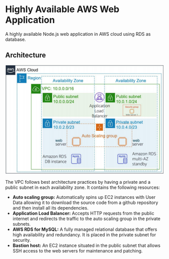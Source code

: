 # Highly Available AWS Web Application
A highly available Node.js web application in AWS cloud using RDS as database.



## Architecture  

![alt text](https://github.com/MedEzzedine/HA-AWS-WebApp/blob/main/Project%20Screenshots/0.png?raw=true)

The VPC follows best architecture practices by having a private and a public subnet in each availability zone. It contains the following resources:
- **Auto scaling group:** Automatically spins up EC2 instances with User Data allowing it to download the source code from a github repository and then install all its dependencies.
- **Application Load Balancer:** Accepts HTTP requests from the public internet and redirects the traffic to the auto scaling group in the private subnets.
- **AWS RDS for MySQL:** A fully managed relational database that offers high availability and redundancy. It is placed in the private subnet for security.
- **Bastion host:** An EC2 instance situated in the public subnet that allows SSH access to the web servers for maintenance and patching.